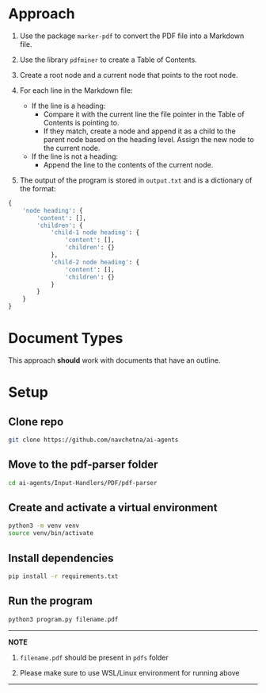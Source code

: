 # Approach

1. Use the package `marker-pdf` to convert the PDF file into a Markdown file.

2. Use the library `pdfminer` to create a Table of Contents.

3. Create a root node and a current node that points to the root node.

4. For each line in the Markdown file:
     - If the line is a heading:
       - Compare it with the current line the file pointer in the Table of Contents is pointing to.
       - If they match, create a node and append it as a child to the parent node based on the heading level. Assign the new node to the current node.
     - If the line is not a heading:
       - Append the line to the contents of the current node.

5. The output of the program is stored in `output.txt` and is a dictionary of the format:
```python
{
    'node heading': {
        'content': [],
        'children': {
            'child-1 node heading': {
                'content': [],
                'children': {}
            },
            'child-2 node heading': {
                'content': [],
                'children': {}
            }
        }
    }
}
```

# Document Types
This approach **should** work with documents that have an outline.

# Setup

## Clone repo
```bash
git clone https://github.com/navchetna/ai-agents
```

## Move to the pdf-parser folder
```bash
cd ai-agents/Input-Handlers/PDF/pdf-parser
```

## Create and activate a virtual environment
```bash
python3 -m venv venv
source venv/bin/activate
```

## Install dependencies
```bash
pip install -r requirements.txt
```

## Run the program
```bash
python3 program.py filename.pdf
```
---
**NOTE**

1. `filename.pdf` should be present in `pdfs` folder

2. Please make sure to use WSL/Linux environment for running above

---

